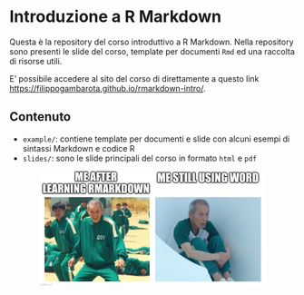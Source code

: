 
<!-- README.md is generated from README.Rmd. Please edit that file -->

# Introduzione a R Markdown

Questa è la repository del corso introduttivo a R Markdown. Nella
repository sono presenti le slide del corso, template per documenti
`Rmd` ed una raccolta di risorse utili.

E’ possibile accedere al sito del corso di direttamente a questo link
<https://filippogambarota.github.io/rmarkdown-intro/>.

## Contenuto

-   `example/`: contiene template per documenti e slide con alcuni
    esempi di sintassi Markdown e codice R
-   `slides/`: sono le slide principali del corso in formato `html` e
    `pdf`

<p align="center">
<img src="slides/img/squid-game.jpg" width="400"/>
</p>
